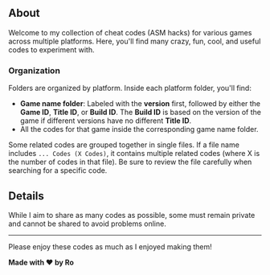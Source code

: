 ## About

Welcome to my collection of cheat codes (ASM hacks) for various games across multiple platforms. Here, you'll find many crazy, fun, cool, and useful codes to experiment with.

### Organization

Folders are organized by platform. Inside each platform folder, you'll find:

- **Game name folder**: Labeled with the **version** first, followed by either the **Game ID**, **Title ID**, or **Build ID**. The **Build ID** is based on the version of the game if different versions have no different **Title ID**.
- All the codes for that game inside the corresponding game name folder.

Some related codes are grouped together in single files. If a file name includes ```... Codes (X Codes)```, it contains multiple related codes (where X is the number of codes in that file). Be sure to review the file carefully when searching for a specific code.

## Details

While I aim to share as many codes as possible, some must remain private and cannot be shared to avoid problems online.

---

Please enjoy these codes as much as I enjoyed making them!

**Made with ❤️ by Ro**
